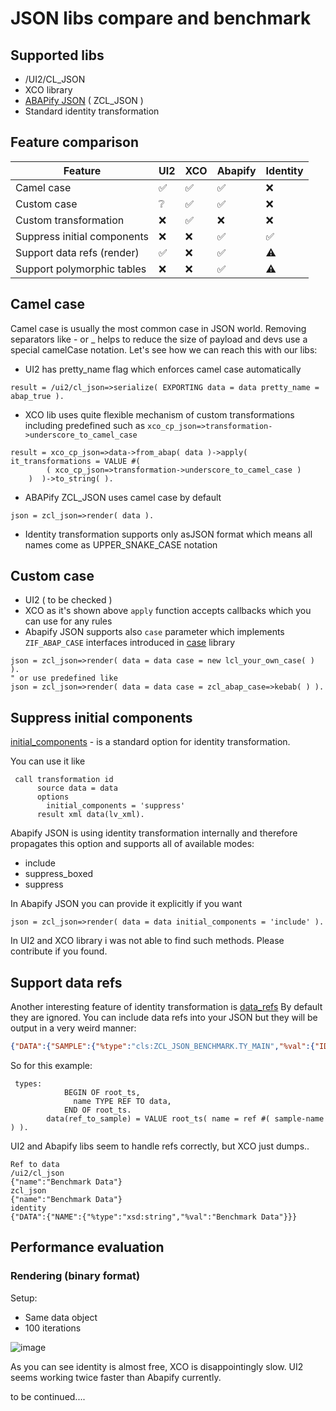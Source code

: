 # JSON libs compare and benchmark

## Supported libs
- /UI2/CL_JSON
- XCO library
- [ABAPify JSON](https://github.com/abapify/json) ( ZCL_JSON )
- Standard identity transformation

## Feature comparison

| Feature                     | UI2 | XCO | Abapify | Identity
|-----------------------------|-----|-----|---------|----------
| Camel case                  | ✅ | ✅ | ✅ | ❌
| Custom case                 | ❔ | ✅ | ✅ | ❌
| Custom transformation       | ❌ | ✅ | ❌ | ❌
| Suppress initial components | ❌ | ❌ | ✅ | ✅ 
| Support data refs (render)  | ✅ | ❌ | ✅ | ⚠️
| Support polymorphic tables  | ❌ | ❌ | ✅ | ⚠️ 

## Camel case
Camel case is usually the most common case in JSON world. Removing separators like - or _ helps to reduce the size of payload and devs use a special camelCase notation.
Let's see how we can reach this with our libs:
- UI2 has pretty_name flag which enforces camel case automatically
```abap
result = /ui2/cl_json=>serialize( EXPORTING data = data pretty_name = abap_true ).
```
- XCO lib uses quite flexible mechanism of custom transformations including predefined such as `xco_cp_json=>transformation->underscore_to_camel_case`
```
result = xco_cp_json=>data->from_abap( data )->apply( it_transformations = VALUE #(
        ( xco_cp_json=>transformation->underscore_to_camel_case )
    )  )->to_string( ).
```
- ABAPify ZCL_JSON uses camel case by default
```
json = zcl_json=>render( data ).
```
- Identity transformation supports only asJSON format which means all names come as UPPER_SNAKE_CASE notation

## Custom case
- UI2 ( to be checked )
- XCO as it's shown above `apply` function accepts callbacks which you can use for any rules
- Abapify JSON supports also `case` parameter which implements `ZIF_ABAP_CASE` interfaces introduced in [case](https://github.com/abapify/case) library
```
json = zcl_json=>render( data = data case = new lcl_your_own_case( ) ).
" or use predefined like
json = zcl_json=>render( data = data case = zcl_abap_case=>kebab( ) ).
```
## Suppress initial components 
[initial_components](https://help.sap.com/doc/abapdocu_latest_index_htm/latest/en-US/index.htm?file=abapcall_transformation_options.htm#!ABAP_ADDITION_3@3@) - is a standard option for identity transformation. 

You can use it like
```
 call transformation id
      source data = data
      options
        initial_components = 'suppress'
      result xml data(lv_xml).
```
Abapify JSON is using identity transformation internally and therefore propagates this option and supports all of available modes:
- include
- suppress_boxed
- suppress

In Abapify JSON you can provide it explicitly if you want
```
json = zcl_json=>render( data = data initial_components = 'include' ).
```

In UI2 and XCO library i was not able to find such methods. Please contribute if you found.


## Support data refs

Another interesting feature of identity transformation is [data_refs](https://help.sap.com/doc/abapdocu_latest_index_htm/latest/en-US/index.htm?file=abapcall_transformation_options.htm#!ABAP_ADDITION_2@2@)
By default they are ignored. You can include data refs into your JSON but they will be output in a very weird manner:
```json
{"DATA":{"SAMPLE":{"%type":"cls:ZCL_JSON_BENCHMARK.TY_MAIN","%val":{"ID":1,"NAME":"Benchmark Data",
```

So for this example:
```
 types:
            BEGIN OF root_ts,
              name TYPE REF TO data,
            END OF root_ts.
        data(ref_to_sample) = VALUE root_ts( name = ref #( sample-name ) ).
```

UI2 and Abapify libs seem to handle refs correctly, but XCO just dumps.. 
```
Ref to data
/ui2/cl_json
{"name":"Benchmark Data"}  
zcl_json
{"name":"Benchmark Data"}  
identity
{"DATA":{"NAME":{"%type":"xsd:string","%val":"Benchmark Data"}}}  
```

## Performance evaluation

### Rendering (binary format)

Setup:
- Same data object
- 100 iterations

![image](https://github.com/user-attachments/assets/43c986f2-bf94-4cca-8ae5-d9724fca1268)

As you can see identity is almost free, XCO is disappointingly slow. UI2 seems working twice faster than Abapify currently.

to be continued....

  
  
  

